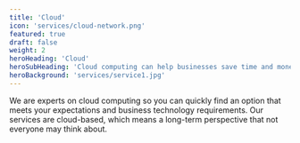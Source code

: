 ```yaml
---
title: 'Cloud'
icon: 'services/cloud-network.png'
featured: true
draft: false
weight: 2
heroHeading: 'Cloud'
heroSubHeading: 'Cloud computing can help businesses save time and money by boosting productivity'
heroBackground: 'services/service1.jpg'
---
```


We are experts on cloud computing so you can quickly find an option that meets your expectations and business technology requirements.
Our services are cloud-based, which means a long-term perspective that not everyone may think about. 